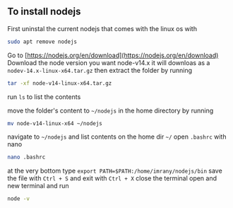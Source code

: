 ## To install nodejs
First uninstal the current nodejs that comes with the linux os with
```bash
sudo apt remove nodejs
```

Go to [https://nodejs.org/en/download](https://nodejs.org/en/download)
Download the node version you want node-v14.x it will downloas as a `nodev-14.x-linux-x64.tar.gz`
then extract the folder by running
```bash
tar -xf node-v14-linux-x64.tar.gz
```
run `ls` to list the contents

move the folder's content to `~/nodejs` in the home directory by running

```bash
mv node-v14-linux-x64 ~/nodejs
```
navigate to `~/nodejs` and list contents
on the home dir `~/`
open `.bashrc` with nano
```bash
nano .bashrc
```
at the very bottom type `export PATH=$PATH:/home/imrany/nodejs/bin`
save the file with `Ctrl + S` and exit with `Ctrl + X`
close the terminal
open and new terminal and run

```bash
node -v
```
